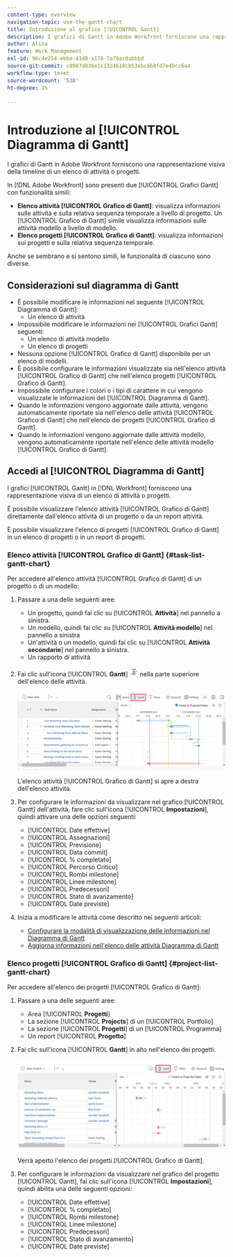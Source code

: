 ```yaml
---
content-type: overview
navigation-topic: use-the-gantt-chart
title: Introduzione al grafico [!UICONTROL Gantt]
description: I grafici di Gantt in Adobe Workfront forniscono una rappresentazione visiva della timeline di un elenco di attività o progetti.
author: Alina
feature: Work Management
exl-id: 96c4e254-ebbe-41d8-a178-7a79ac0abbbd
source-git-commit: c8987d036e1c1324618cb53ebcbb8fd7e4bcc6a4
workflow-type: tm+mt
source-wordcount: '538'
ht-degree: 1%

---
```


# Introduzione al [!UICONTROL Diagramma di Gantt]

<!-- Audited: 08/2025 -->

I grafici di Gantt in Adobe Workfront forniscono una rappresentazione visiva della timeline di un elenco di attività o progetti.

In [!DNL Adobe Workfront] sono presenti due [!UICONTROL Grafici Gantt] con funzionalità simili:

* **Elenco attività [!UICONTROL Grafico di Gantt]**: visualizza informazioni sulle attività e sulla relativa sequenza temporale a livello di progetto. Un [!UICONTROL Grafico di Gantt] simile visualizza informazioni sulle attività modello a livello di modello.
* **Elenco progetti [!UICONTROL Grafico di Gantt]**: visualizza informazioni sui progetti e sulla relativa sequenza temporale.

Anche se sembrano e si sentono simili, le funzionalità di ciascuno sono diverse.

## Considerazioni sul diagramma di Gantt

* È possibile modificare le informazioni nel seguente [!UICONTROL Diagramma di Gantt]:
   * Un elenco di attività
* Impossibile modificare le informazioni nei [!UICONTROL Grafici Gantt] seguenti:
   * Un elenco di attività modello
   * Un elenco di progetti
* Nessuna opzione [!UICONTROL Grafico di Gantt] disponibile per un elenco di modelli.
* È possibile configurare le informazioni visualizzate sia nell&#39;elenco attività [!UICONTROL Grafico di Gantt] che nell&#39;elenco progetti [!UICONTROL Grafico di Gantt].
* Impossibile configurare i colori o i tipi di carattere in cui vengono visualizzate le informazioni del [!UICONTROL Diagramma di Gantt].
* Quando le informazioni vengono aggiornate dalle attività, vengono automaticamente riportate sia nell&#39;elenco delle attività [!UICONTROL Grafico di Gantt] che nell&#39;elenco dei progetti [!UICONTROL Grafico di Gantt].
* Quando le informazioni vengono aggiornate dalle attività modello, vengono automaticamente riportate nell&#39;elenco delle attività modello [!UICONTROL Grafico di Gantt].

## Accedi al [!UICONTROL Diagramma di Gantt]

I grafici [!UICONTROL Gantt] in [!DNL Workfront] forniscono una rappresentazione visiva di un elenco di attività o progetti.

È possibile visualizzare l&#39;elenco attività [!UICONTROL Grafico di Gantt] direttamente dall&#39;elenco attività di un progetto o da un report attività.

È possibile visualizzare l&#39;elenco di progetti [!UICONTROL Grafico di Gantt] in un elenco di progetti o in un report di progetti.

### Elenco attività [!UICONTROL Grafico di Gantt] {#task-list-gantt-chart}

<!--The task list [!UICONTROL Gantt Chart] is accessible in the following areas:

* In a Project

   * [!UICONTROL Tasks] section
   * [!UICONTROL Subtasks] section of a task

* In a [!UICONTROL Template]

* In a [!UICONTROL Task] report-->

Per accedere all&#39;elenco attività [!UICONTROL Grafico di Gantt] di un progetto o di un modello:

1. Passare a una delle seguenti aree:

   * Un progetto, quindi fai clic su [!UICONTROL **Attività**] nel pannello a sinistra.
   * Un modello, quindi fai clic su [!UICONTROL **Attività modello**] nel pannello a sinistra
   * Un&#39;attività o un modello, quindi fai clic su [!UICONTROL **Attività secondarie**] nel pannello a sinistra.
   * Un rapporto di attività

1. Fai clic sull&#39;icona [!UICONTROL **Gantt**] ![Gantt icon](assets/gantt-icon-nwe.png) nella parte superiore dell&#39;elenco delle attività.

   ![Gantt elenco attività](assets/task-list-gantt.png)

   L&#39;elenco attività [!UICONTROL Grafico di Gantt] si apre a destra dell&#39;elenco attività.

1. Per configurare le informazioni da visualizzare nel grafico [!UICONTROL Gantt] dell&#39;attività, fare clic sull&#39;icona [!UICONTROL **Impostazioni**], quindi attivare una delle opzioni seguenti:

   * [!UICONTROL Date effettive]
   * [!UICONTROL Assegnazioni]
   * [!UICONTROL Previsione]
   * [!UICONTROL Data commit]
   * [!UICONTROL % completato]
   * [!UICONTROL Percorso Critico]
   * [!UICONTROL Rombi milestone]
   * [!UICONTROL Linee milestone]
   * [!UICONTROL Predecessori]
   * [!UICONTROL Stato di avanzamento]
   * [!UICONTROL Date previste]

1. Inizia a modificare le attività come descritto nei seguenti articoli:

   * [Configurare la modalità di visualizzazione delle informazioni nel Diagramma di Gantt](../use-the-gantt-chart/configure-info-on-gantt-chart.md)
   * [Aggiorna informazioni nell&#39;elenco delle attività Diagramma di Gantt](../use-the-gantt-chart/update-info-task-list-gantt.md)

### Elenco progetti [!UICONTROL Grafico di Gantt] {#project-list-gantt-chart}

<!--The project list [!UICONTROL Gantt Chart] is accessible in the following areas:

* In the [!UICONTROL Projects] area
* In the [!UICONTROL Projects] section of a [!UICONTROL Portfolio]
* In the [!UICONTROL Projects] section of a [!UICONTROL Program]
* In a [!UICONTROL Project] report-->

Per accedere all&#39;elenco dei progetti [!UICONTROL Grafico di Gantt]:

1. Passare a una delle seguenti aree:

   * Area [!UICONTROL **Progetti**]
   * La sezione [!UICONTROL **Projects**] di un [!UICONTROL Portfolio]
   * La sezione [!UICONTROL **Progetti**] di un [!UICONTROL Programma]
   * Un report [!UICONTROL **Progetto**]

1. Fai clic sull&#39;icona [!UICONTROL **Gantt**] in alto nell&#39;elenco dei progetti.

   ![Gantt elenco progetti](assets/project-list-gantt.png)

   Verrà aperto l&#39;elenco dei progetti [!UICONTROL Grafico di Gantt].

1. Per configurare le informazioni da visualizzare nel grafico del progetto [!UICONTROL Gantt], fai clic sull&#39;icona [!UICONTROL **Impostazioni**], quindi abilita una delle seguenti opzioni:

   * [!UICONTROL Date effettive]
   * [!UICONTROL % completato]
   * [!UICONTROL Rombi milestone]
   * [!UICONTROL Linee milestone]
   * [!UICONTROL Predecessori]
   * [!UICONTROL Stato di avanzamento]
   * [!UICONTROL Date previste]
